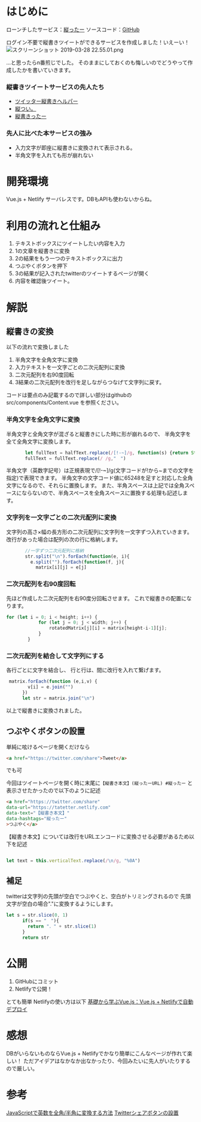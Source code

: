 # はじめに
ローンチしたサービス：[縦ったー](https://tatetter.netlify.com)
ソースコード：[GitHub](https://github.com/iwatos/tatetter)

ログイン不要で縦書きツイートができるサービスを作成しました！いえーい！
![スクリーンショット 2019-03-28 22.55.01.png](https://qiita-image-store.s3.amazonaws.com/0/230281/7e7abd28-dd8b-7cbe-1a67-0d52d2af3cca.png)

...と思ったらn番煎じでした。
そのままにしておくのも悔しいのでどうやって作成したかを書いていきます。

### 縦書きツイートサービスの先人たち
* [ツイッター縦書きヘルパー](https://tategaki.yanoshin.jp)
* [縦つい。](https://yubais.net/tools/tatetwi/)
* [縦書きったー](https://tategakitter.netlify.com)

### 先人に比べた本サービスの強み
* 入力文字が即座に縦書きに変換されて表示される。
* 半角文字を入れても形が崩れない

# 開発環境
Vue.js + Netlify
サーバレスです。DBもAPIも使わないからね。

# 利用の流れと仕組み
1. テキストボックスにツイートしたい内容を入力
2. 1の文章を縦書きに変換
3. 2の結果をもう一つのテキストボックスに出力
4. つぶやくボタンを押下
5. 3の結果が記入されたtwitterのツイートするページが開く
6. 内容を確認後ツイート。

# 解説
## 縦書きの変換
以下の流れで変換しました
1. 半角文字を全角文字に変換
2. 入力テキストを一文字ごとの二次元配列に変換
3. 二次元配列を右90度回転
4. 3結果の二次元配列を改行を足しながらつなげて文字列に戻す。

コードは要点のみ記載するので詳しい部分はgithubの
src/components/Content.vue を参照ください。

### 半角文字を全角文字に変換
半角文字と全角文字が混ざると縦書きにした時に形が崩れるので、
半角文字を全て全角文字に変換します。

```js
       let fullText = halfText.replace(/[!-~]/g, function(s) {return String.fromCharCode(s.charCodeAt(0) + 65248)})
       fullText = fullText.replace(/ /g,"　")
```

半角文字（英数字記号）は正規表現で/[!-~]/g(文字コードが!から~までの文字を指定)で表現できます。
半角文字の文字コード値に65248を足すと対応した全角文字になるので、それらに置換します。
また、半角スペースは上記では全角スペースにならないので、半角スペースを全角スペースに置換する処理も記述します。

### 文字列を一文字ごとの二次元配列に変換
文字列の高さ×幅の長方形の二次元配列に文字列を一文字ずつ入れていきます。
改行があった場合は配列の次の行に格納します。

```js
       //一字ずつ二次元配列に格納  
       str.split("\n").forEach(function(e, i){
         e.split("").forEach(function(f, j){
           matrix[i][j] = e[j]
```

### 二次元配列を右90度回転
先ほど作成した二次元配列を右90度分回転させます。
これで縦書きの配置になります。

```js
for (let i = 0; i < height; i++) {
            for (let j = 0; j < width; j++) {                
                rotatedMatrix[j][i] = matrix[height-i-1][j];
            }
        }
```

### 二次元配列を結合して文字列にする
各行ごとに文字を結合し、
行と行は、間に改行を入れて繋げます。

```js
 matrix.forEach(function (e,i,v) {
        v[i] = e.join("")
      })
      let str = matrix.join("\n")
```

以上で縦書きに変換されました。

## つぶやくボタンの設置
単純に呟けるページを開くだけなら

```html
<a href="https://twitter.com/share">Tweet</a>
```
でも可

今回はツイートページを開く時に末尾に`【縦書き本文】(縦ったーURL) #縦ったー` と表示させたかったので以下のように記述

```html
<a href="https://twitter.com/share" 
data-url="https://tatetter.netlify.com" 
data-text="【縦書き本文】"
data-hashtags="縦ったー"
>つぶやく</a> 
```
【縦書き本文】については改行をURLエンコードに変換させる必要があるため以下を記述

```js

let text = this.verticalText.replace(/\n/g, "%0A")
```
## 補足
twitterは文字列の先頭が空白でつぶやくと、空白がトリミングされるので
先頭文字が空白の場合"."に変換するようにします。

```js
let s = str.slice(0, 1)
      if(s == "　"){
        return "．" + str.slice(1) 
      }
      return str
```

# 公開
1. GitHubにコミット
2. Netlifyで公開！

とても簡単
Netlifyの使い方は以下
[基礎から学ぶVue.js：Vue.js + Netlifyで自動デプロイ](https://cr-vue.mio3io.com/tutorials/netlify.html#ビルド設定)

# 感想
DBがいらないものならVue.js + Netlifyでかなり簡単にこんなページが作れて楽しい！
ただアイデアはなかなか出なかったり、今回みたいに先人がいたりするので厳しい。

# 参考
[JavaScriptで英数を全角/半角に変換する方法](https://qiita.com/yamikoo@github/items/5dbcc77b267a549bdbae)
[Twitterシェアボタンの設置](https://qiita.com/dora_____emon/items/4230d28086c5913622bd)
